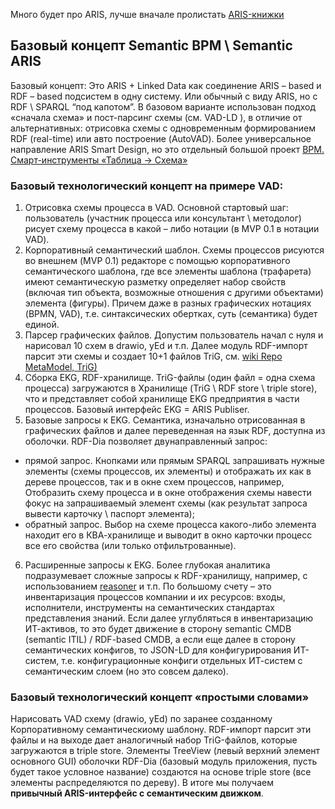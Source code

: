 Много будет про ARIS, лучше вначале пролистать [ARIS-книжки](https://github.com/bpmbpm/doc/tree/main/BPM/ARIS/book)

## Базовый концепт Semantic BPM \ Semantic ARIS
Базовый концепт: Это ARIS + Linked Data как соединение ARIS – based и RDF – based подсистем в одну систему. Или обычный с виду ARIS, но с RDF \ SPARQL “под капотом”. В базовом варианте использован подход «сначала схема» и пост-парсинг схемы (см. VAD-LD ), в отличие от альтернативных: отрисовка схемы с одновременным формированием RDF (real-time) или авто построение (AutoVAD). Более универсальное направление ARIS Smart Design, но это отдельный большой проект [ВРМ. Смарт-инструменты «Таблица -> Схема»](https://habr.com/ru/articles/810851/)
 
 ### Базовый технологический концепт на примере VAD: 
1. Отрисовка схемы процесса в VAD. Основной стартовый шаг: пользователь (участник процесса или консультант \ методолог) рисует схему процесса в какой – либо нотации (в MVP 0.1 в нотации VAD).   
2. Корпоративный семантический шаблон. Схемы процессов рисуются во внешнем (MVP 0.1) редакторе с помощью корпоративного семантического шаблона, где все элементы шаблона (трафарета) имеют семантическую разметку определяет набор свойств (включая тип объекта, возможные отношения с другими объектами) элемента (фигуры). Причем даже в разных графических нотациях (BPMN, VAD), т.е. синтаксических обертках, суть (семантика) будет единой.   
3. Парсер графических файлов. Допустим пользователь начал с нуля и нарисовал 10 схем в drawio, yEd и т.п. Далее модуль RDF-импорт парсит эти схемы и создает 10+1 файлов TriG, см. [wiki Repo MetaModel, TriG)](https://github.com/bpmbpm/SemanticBPM/wiki/%D0%9C%D0%B5%D1%82%D0%B0%D0%BC%D0%BE%D0%B4%D0%B5%D0%BB%D1%8C-%D0%BF%D1%80%D0%BE%D1%86%D0%B5%D1%81%D1%81%D0%BE%D0%B2#repo-metamodel-trig)
4. Сборка EKG, RDF-хранилище. TriG-файлы (один файл = одна схема процесса) загружаются в Хранилище (TriG \ RDF store \ triple store), что и представляет собой хранилище EKG предприятия в части процессов. Базовый интерфейс EKG = ARIS Publiser.
5. Базовые запросы к EKG. Семантика, изначально отрисованная в графических файлов и далее переведенная на язык RDF, доступна из оболочки. RDF-Dia позволяет двунаправленный запрос:
- прямой запрос. Кнопками или прямым SPARQL запрашивать нужные элементы (схемы процессов, их элементы) и отображать их как в дереве процессов, так и в окне схем процессов, например, Отобразить схему процесса и в окне отображения схемы навести фокус на запрашиваемый элемент схемы (как результат запроса вывести карточку \ паспорт элемента);
- обратный запрос. Выбор на схеме процесса какого-либо элемента находит его в КВА-хранилище и выводит в окно карточки процесс все его свойства (или только отфильтрованные).      
6. Расширенные запросы к EKG. Более глубокая аналитика подразумевает сложные запросы к RDF-хранилищу, например, с использованием [reasoner]( https://ru.wikipedia.org/wiki/%D0%A1%D0%B5%D0%BC%D0%B0%D0%BD%D1%82%D0%B8%D1%87%D0%B5%D1%81%D0%BA%D0%B8%D0%B9_%D0%BC%D0%B5%D1%85%D0%B0%D0%BD%D0%B8%D0%B7%D0%BC_%D1%80%D0%B0%D1%81%D1%81%D1%83%D0%B6%D0%B4%D0%B5%D0%BD%D0%B8%D0%B9) и т.п.
По большому счету – это инвентаризация процессов компании и их ресурсов: входы, исполнители, инструменты на семантических стандартах представления знаний. Если далее углубляться в инвентаризацию ИТ-активов, то это будет движение в сторону semantic CMDB (semantic ITIL) / RDF-based CMDB, а если еще далее в сторону семантических конфигов, то JSON-LD для конфигурирования ИТ-систем, т.е. конфигурационные конфиги отдельных ИТ-систем с семантическим слоем (но это совсем далеко).  
 
### Базовый технологический концепт «простыми словами» 
Нарисовать VAD схему (drawio, yEd) по заранее созданному Корпоративному семантическиому шаблону. 
RDF-импорт парсит эти файлы и на выходе дает аналогичный набор TriG-файлов, которые загружаются в triple store. Элементы TreeView (левый верхний элемент основного GUI) оболочки RDF-Dia (базовый модуль приложения, пусть будет такое условное название) создаются на основе triple store (все элементы распределяются по дереву). В итоге мы получаем **привычный ARIS-интерфейс с семантическим движком**. 
